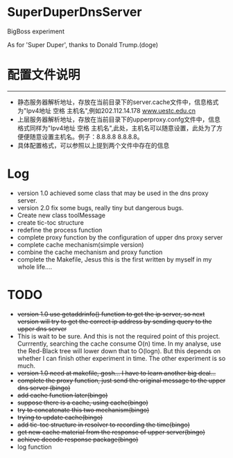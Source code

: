 # SuperDuperDnsServer
BigBoss experiment

As for 'Super Duper', thanks to Donald Trump.(doge)

# 配置文件说明
***

* 静态服务器解析地址，存放在当前目录下的server.cache文件中，信息格式为"Ipv4地址 空格 主机名",例如202.112.14.178 www.uestc.edu.cn
* 上层服务器解析地址，存放在当前目录下的upperproxy.confg文件中，信息格式同样为"Ipv4地址 空格 主机名",此处，主机名可以随意设置，此处为了方便便随意设置主机名。例子：8.8.8.8  8.8.8.8。
* 具体配置格式，可以参照以上提到两个文件中存在的信息

# Log
* version 1.0 achieved some class that may be used in the dns proxy server.
* version 2.0 fix some bugs, really tiny but dangerous bugs.
* Create new class toolMessage
* create tic-toc structure
* redefine the process function
* complete proxy function by the configuration of upper dns proxy server
* complete cache mechanism(simple version)
* combine the cache mechanism and proxy function
* complete the Makefile, Jesus this is the first written by myself in my whole life....


# TODO
* ~~version 1.0 use getaddrinfo() function to get the ip server, so next version will try to get the correct ip address by sending query to the upper dns server~~
* This is wait to be sure. And this is not the required point of this project. Currrently, searching the cache consume O(n) time. In my analyse, use the Red-Black tree will lower down that to O(logn). But this depends on whether I can finish other experiment in time. The other experiment is so much.
* ~~version 1.0 need at makefile, gosh... I have to learn another big deal...~~
* ~~complete the proxy function, just send the original message to the upper dns server (bingo)~~
* ~~add cache function later(bingo)~~
* ~~suppose there is a cache, using cache(bingo)~~
* ~~try to concatenate this two mechanism(bingo)~~
* ~~trying to update cache(bingo)~~
* ~~add tic-toc  structure in resolver to recording the time(bingo)~~
* ~~get new cache material from the response of upper server(bingo)~~
* ~~achieve decode response package(bingo)~~
* log function
